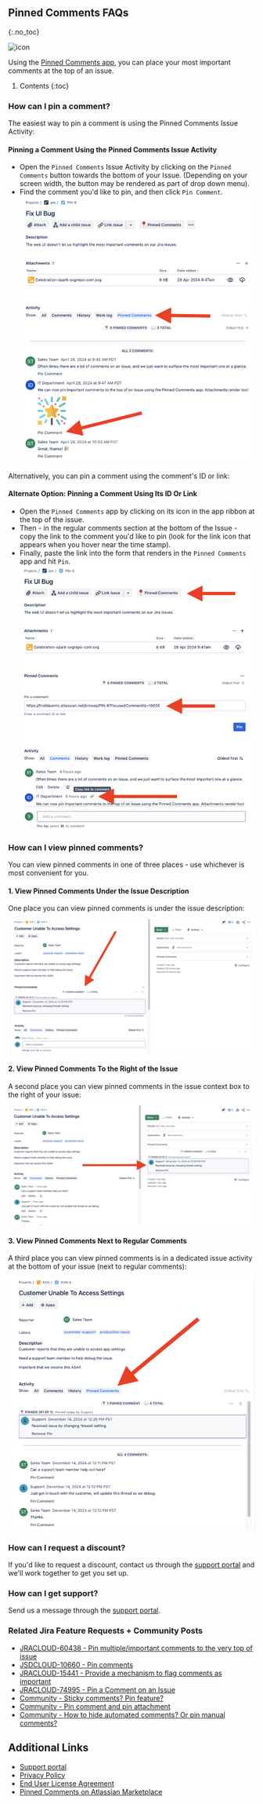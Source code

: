 ## Pinned Comments FAQs
{:.no_toc}

<img alt="icon" src="{{ 'assets/pinned-comments-icon.svg' | relative_url }}" width="32" height="32"/> 

Using the [Pinned Comments app](https://marketplace.atlassian.com/1234011), you can place your most important comments at the top of an issue.

1. Contents
{:toc}

### How can I pin a comment?
The easiest way to pin a comment is using the Pinned Comments Issue Activity:

#### Pinning a Comment Using the Pinned Comments Issue Activity
- Open the `Pinned Comments` Issue Activity by clicking on the `Pinned Comments` button towards the bottom of your Issue. (Depending on your screen width, the button may be rendered as part of drop down menu).
- Find the comment you'd like to pin, and then click `Pin Comment`.
![pinned-comments-add-pin-activity](/assets/pinned-comments-add-pin-activity.png)

Alternatively, you can pin a comment using the comment's ID or link:

#### Alternate Option: Pinning a Comment Using Its ID Or Link

- Open the `Pinned Comments` app by clicking on its icon in the app ribbon at the top of the issue.
- Then - in the regular comments section at the bottom of the Issue - copy the link to the comment you'd like to pin (look for the link icon that appears when you hover near the time stamp).
- Finally, paste the link into the form that renders in the `Pinned Comments` app and hit `Pin`.
![pinned-comments-add-pin-form](/assets/pinned-comments-add-pin-form.png)

### How can I view pinned comments?

You can view pinned comments in one of three places - use whichever is most convenient for you.

#### 1. View Pinned Comments Under the Issue Description

One place you can view pinned comments is under the issue description:

![pinned-comments-view-below-issue-description](/assets/pinned-comments-view-below-issue-description.png)

#### 2. View Pinned Comments To the Right of the Issue

A second place you can view pinned comments in the issue context box to the right of your issue:

![pinned-comments-view-issue-context-right](/assets/pinned-comments-view-issue-context-right.png)

#### 3. View Pinned Comments Next to Regular Comments

A third place you can view pinned comments is in a dedicated issue activity at the bottom of your issue (next to regular comments):

![pinned-comments-view-issue-activity-bottom](/assets/pinned-comments-view-issue-activity-bottom.png)

### How can I request a discount?
If you'd like to request a discount, contact us through the [support portal](https://firstdawnllc.atlassian.net/servicedesk/customer/portal/1) and we'll work together to get you set up.

### How can I get support?
Send us a message through the [support portal](https://firstdawnllc.atlassian.net/servicedesk/customer/portal/1).

### Related Jira Feature Requests + Community Posts

- [JRACLOUD-60438 - Pin multiple/important comments to the very top of issue](https://jira.atlassian.com/browse/JRACLOUD-60438)
- [JSDCLOUD-10660 - Pin comments](https://jira.atlassian.com/browse/JSDCLOUD-10660)
- [JRACLOUD-15441 - Provide a mechanism to flag comments as important](https://jira.atlassian.com/browse/JRACLOUD-15441)
- [JRACLOUD-74995 - Pin a Comment on an Issue](https://jira.atlassian.com/browse/JRACLOUD-74995)
- [Community - Sticky comments? Pin feature?](https://community.atlassian.com/t5/Jira-questions/Sticky-comments-Pin-feature/qaq-p/2351924#M265175)
- [Community - Pin comment and pin attachment](https://community.atlassian.com/t5/Jira-questions/Pin-comment-and-pin-attachment/qaq-p/754075)
- [Community - How to hide automated comments? Or pin manual comments?](https://community.atlassian.com/t5/Jira-questions/How-to-hide-automated-comments-Or-pin-manual-comments/qaq-p/1999853)

## Additional Links
- [Support portal](https://firstdawnllc.atlassian.net/servicedesk/customer/portal/1)
- [Privacy Policy](/pinned-comments-privacy)
- [End User License Agreement](pinned-comments-eula)
- [Pinned Comments on Atlassian Marketplace](https://marketplace.atlassian.com/apps/1234011)
